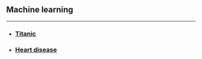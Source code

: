 Machine learning
----------------

---

-	### [Titanic](https://github.com/RoadoneP/Machine_learning/tree/main/titanic)
-	### [Heart disease](https://github.com/RoadoneP/Machine_learning/tree/main/heart_disease)
